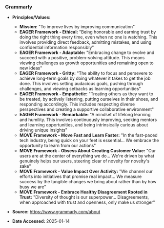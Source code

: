 ### Grammarly

- **Principles/Values:**
  - **Mission:** "To improve lives by improving communication"
  - **EAGER Framework - Ethical:** "Being honorable and earning trust by doing the right thing every time, even when no one is watching. This involves providing direct feedback, admitting mistakes, and using confidential information responsibly"
  - **EAGER Framework - Adaptable:** "Embracing change to evolve and succeed with a positive, problem-solving attitude. This means viewing challenges as growth opportunities and remaining open to new ideas"
  - **EAGER Framework - Gritty:** "The ability to focus and persevere to achieve long-term goals by doing whatever it takes to get the job done. This involves setting audacious goals, pushing through challenges, and viewing setbacks as learning opportunities"
  - **EAGER Framework - Empathetic:** "Treating others as they want to be treated, by actively listening, putting ourselves in their shoes, and responding accordingly. This includes respecting diverse perspectives and creating a supportive collaborative environment"
  - **EAGER Framework - Remarkable:** "A mindset of lifelong learning and humility. This involves continuously improving, seeking mentors and learning opportunities, and being intrinsically curious about driving unique insights"
  - **MOVE Framework - Move Fast and Learn Faster:** "In the fast-paced tech industry, being quick on your feet is essential... We embrace the opportunity to learn from our actions"
  - **MOVE Framework - Obsess About Creating Customer Value:** "Our users are at the center of everything we do... We're driven by what genuinely helps our users, steering clear of novelty for novelty's sake"
  - **MOVE Framework - Value Impact Over Activity:** "We channel our efforts into initiatives that promise real impact... We measure success by the tangible changes we bring about rather than by how busy we are"
  - **MOVE Framework - Embrace Healthy Disagreement Rooted in Trust:** "Diversity of thought is our superpower... Disagreements, when approached with trust and openness, only make us stronger"

- **Source:** https://www.grammarly.com/about
- **Date Accessed:** 2025-01-14